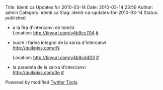 Title: Identi.ca Updates for 2010-03-14
Date: 2010-03-14 23:59
Author: admin
Category: identi.ca
Slug: identi-ca-updates-for-2010-03-14
Status: published

- a la fira d'intercanvi de torelló  
  Location: <a href="http://tinyurl.com/y4b9cc704" rel="nofollow">http://tinyurl.com/y4b9cc704</a> [\#](http://identi.ca/notice/24720662)

- sucre i farina integral de la xarxa d'intercanvi  
  <a href="http://quikpixs.com/rN" rel="nofollow">http://quikpixs.com/rN</a>

  </p>

  Location: <a href="http://tinyurl.com/y4b9cd403" rel="nofollow">http://tinyurl.com/y4b9cd403</a> [\#](http://identi.ca/notice/24724341)

- la paradeta de la xarxa d'intercanvi  
  <a href="http://quikpixs.com/3e" rel="nofollow">http://quikpixs.com/3e</a> [\#](http://identi.ca/notice/24724977)

Powered by modified [Twitter Tools](http://alexking.org/projects/wordpress).
